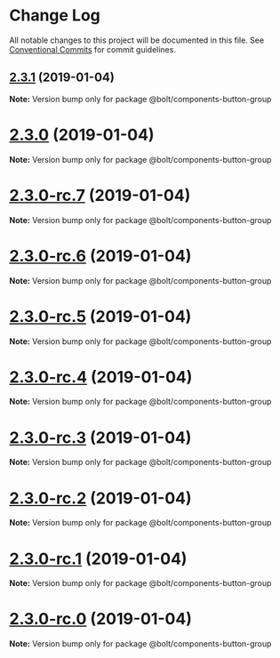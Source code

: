 # Change Log

All notable changes to this project will be documented in this file.
See [Conventional Commits](https://conventionalcommits.org) for commit guidelines.

## [2.3.1](https://github.com/bolt-design-system/bolt/tree/master/packages/components/bolt-button-group/compare/v2.3.0...v2.3.1) (2019-01-04)

**Note:** Version bump only for package @bolt/components-button-group





# [2.3.0](https://github.com/bolt-design-system/bolt/tree/master/packages/components/bolt-button-group/compare/v2.3.0-rc.7...v2.3.0) (2019-01-04)

**Note:** Version bump only for package @bolt/components-button-group





# [2.3.0-rc.7](https://github.com/bolt-design-system/bolt/tree/master/packages/components/bolt-button-group/compare/v2.3.0-rc.6...v2.3.0-rc.7) (2019-01-04)

**Note:** Version bump only for package @bolt/components-button-group





# [2.3.0-rc.6](https://github.com/bolt-design-system/bolt/tree/master/packages/components/bolt-button-group/compare/v2.3.0-rc.5...v2.3.0-rc.6) (2019-01-04)

**Note:** Version bump only for package @bolt/components-button-group





# [2.3.0-rc.5](https://github.com/bolt-design-system/bolt/tree/master/packages/components/bolt-button-group/compare/v2.3.0-rc.4...v2.3.0-rc.5) (2019-01-04)

**Note:** Version bump only for package @bolt/components-button-group





# [2.3.0-rc.4](https://github.com/bolt-design-system/bolt/tree/master/packages/components/bolt-button-group/compare/v2.3.0-rc.3...v2.3.0-rc.4) (2019-01-04)

**Note:** Version bump only for package @bolt/components-button-group





# [2.3.0-rc.3](https://github.com/bolt-design-system/bolt/tree/master/packages/components/bolt-button-group/compare/v2.3.0-rc.2...v2.3.0-rc.3) (2019-01-04)

**Note:** Version bump only for package @bolt/components-button-group





# [2.3.0-rc.2](https://github.com/bolt-design-system/bolt/tree/master/packages/components/bolt-button-group/compare/v2.3.0-rc.1...v2.3.0-rc.2) (2019-01-04)

**Note:** Version bump only for package @bolt/components-button-group





# [2.3.0-rc.1](https://github.com/bolt-design-system/bolt/tree/master/packages/components/bolt-button-group/compare/vv2.3.0-rc.0...v2.3.0-rc.1) (2019-01-04)

**Note:** Version bump only for package @bolt/components-button-group





# [2.3.0-rc.0](https://github.com/bolt-design-system/bolt/tree/master/packages/components/bolt-button-group/compare/v2.2.1...v2.3.0-rc.0) (2019-01-04)

**Note:** Version bump only for package @bolt/components-button-group

